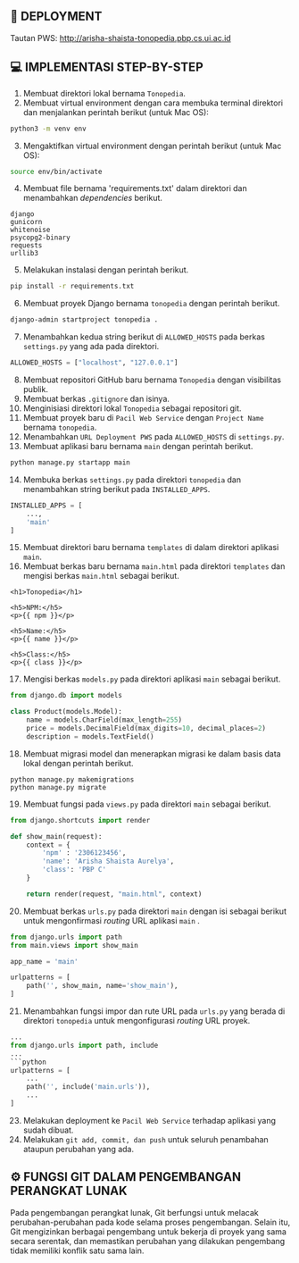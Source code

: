 ## 📎 DEPLOYMENT
Tautan PWS: http://arisha-shaista-tonopedia.pbp.cs.ui.ac.id  
  
  
## 💻 IMPLEMENTASI STEP-BY-STEP
1. Membuat direktori lokal bernama `Tonopedia`.  
2. Membuat virtual environment dengan cara membuka terminal direktori dan menjalankan perintah berikut (untuk Mac OS):  
```bash
python3 -m venv env
```
3. Mengaktifkan virtual environment dengan perintah berikut (untuk Mac OS):  
```bash
source env/bin/activate
```
4. Membuat file bernama 'requirements.txt' dalam direktori dan menambahkan *dependencies* berikut.  
```
django  
gunicorn  
whitenoise  
psycopg2-binary  
requests  
urllib3  
```
5. Melakukan instalasi dengan perintah berikut.  
```bash
pip install -r requirements.txt
```
6. Membuat proyek Django bernama `tonopedia` dengan perintah berikut.  
```bash
django-admin startproject tonopedia .
```
7. Menambahkan kedua string berikut di `ALLOWED_HOSTS` pada berkas `settings.py` yang ada pada direktori.
```python
ALLOWED_HOSTS = ["localhost", "127.0.0.1"]
```
8. Membuat repositori GitHub baru bernama `Tonopedia` dengan visibilitas publik.  
9. Membuat berkas `.gitignore` dan isinya.  
10. Menginisiasi direktori lokal `Tonopedia` sebagai repositori git.  
11. Membuat proyek baru di `Pacil Web Service` dengan `Project Name` bernama `tonopedia`.  
12. Menambahkan `URL Deployment PWS` pada `ALLOWED_HOSTS` di `settings.py`.  
13. Membuat aplikasi baru bernama `main` dengan perintah berikut.  
```bash
python manage.py startapp main
```
14. Membuka berkas `settings.py` pada direktori `tonopedia` dan menambahkan string berikut pada `INSTALLED_APPS`.
```python
INSTALLED_APPS = [
    ...,
    'main'
]
```
15. Membuat direktori baru bernama `templates` di dalam direktori aplikasi `main`.  
16. Membuat berkas baru bernama `main.html` pada direktori `templates` dan mengisi berkas `main.html` sebagai berikut.
```django
<h1>Tonopedia</h1>

<h5>NPM:</h5>
<p>{{ npm }}</p>

<h5>Name:</h5>
<p>{{ name }}</p>

<h5>Class:</h5>
<p>{{ class }}</p>
```
17. Mengisi berkas `models.py` pada direktori aplikasi `main` sebagai berikut.
```python
from django.db import models

class Product(models.Model):
    name = models.CharField(max_length=255)
    price = models.DecimalField(max_digits=10, decimal_places=2)
    description = models.TextField()
```
18. Membuat migrasi model dan menerapkan migrasi ke dalam basis data lokal dengan perintah berikut.
```
python manage.py makemigrations
python manage.py migrate
```
19. Membuat fungsi pada `views.py` pada direktori `main` sebagai berikut.
```python
from django.shortcuts import render

def show_main(request):
    context = {
        'npm' : '2306123456',
        'name': 'Arisha Shaista Aurelya',
        'class': 'PBP C'
    }

    return render(request, "main.html", context)
```
20. Membuat berkas `urls.py` pada direktori `main` dengan isi sebagai berikut untuk mengonfirmasi *routing* URL aplikasi `main` .
```python
from django.urls import path
from main.views import show_main

app_name = 'main'

urlpatterns = [
    path('', show_main, name='show_main'),
]
```
21. Menambahkan fungsi impor dan rute URL pada `urls.py` yang berada di direktori `tonopedia` untuk mengonfigurasi *routing* URL proyek.
```python
...
from django.urls import path, include
...
```python
urlpatterns = [
    ...
    path('', include('main.urls')),
    ...
]
```
23. Melakukan deployment ke `Pacil Web Service` terhadap aplikasi yang sudah dibuat.
24. Melakukan `git add, commit, dan push` untuk seluruh penambahan ataupun perubahan yang ada.
  
## ⚙️ FUNGSI GIT DALAM PENGEMBANGAN PERANGKAT LUNAK
Pada pengembangan perangkat lunak, Git berfungsi untuk melacak perubahan-perubahan pada kode selama proses pengembangan. Selain itu, Git mengizinkan berbagai pengembang untuk bekerja di proyek yang sama secara serentak, dan memastikan perubahan yang dilakukan pengembang tidak memiliki konflik satu sama lain.

